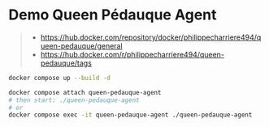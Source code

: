 # Demo Queen Pédauque Agent
> - https://hub.docker.com/repository/docker/philippecharriere494/queen-pedauque/general
> - https://hub.docker.com/r/philippecharriere494/queen-pedauque/tags
```bash
docker compose up --build -d

docker compose attach queen-pedauque-agent
# then start: ./queen-pedauque-agent
# or
docker compose exec -it queen-pedauque-agent ./queen-pedauque-agent

```